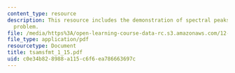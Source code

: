 ```yaml
---
content_type: resource
description: This resource includes the demonstration of spectral peaks to solve a
  problem.
file: /media/https%3A/open-learning-course-data-rc.s3.amazonaws.com/12-864-inference-from-data-and-models-spring-2005/c0e34b828988a115c6f6ea786663697c_tsamsfmt_1_15.pdf
file_type: application/pdf
resourcetype: Document
title: tsamsfmt_1_15.pdf
uid: c0e34b82-8988-a115-c6f6-ea786663697c
---
```

